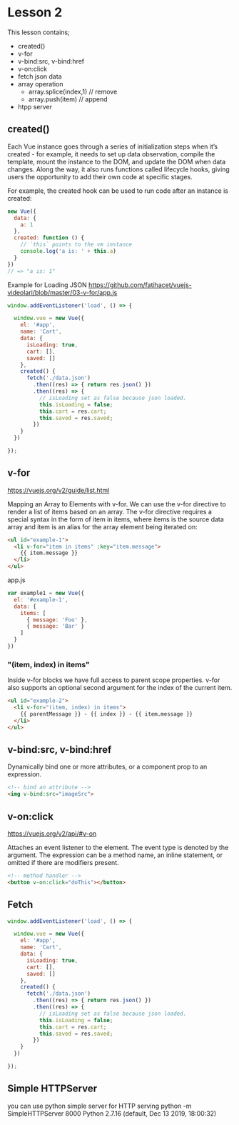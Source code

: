 # Lesson 2

This lesson contains;
- created()
- v-for
- v-bind:src, v-bind:href
- v-on:click
- fetch json data
- array operation
    - array.splice(index,1) // remove
    - array.push(item) // append
- htpp server

## created()
Each Vue instance goes through a series of initialization steps when it’s created - for example, it needs to set up data observation, compile the template, mount the instance to the DOM, and update the DOM when data changes. Along the way, it also runs functions called lifecycle hooks, giving users the opportunity to add their own code at specific stages.

For example, the created hook can be used to run code after an instance is created:

```javascript
new Vue({
  data: {
    a: 1
  },
  created: function () {
    // `this` points to the vm instance
    console.log('a is: ' + this.a)
  }
})
// => "a is: 1"
```

Example for Loading JSON
https://github.com/fatihacet/vuejs-videolari/blob/master/03-v-for/app.js

```javascript
window.addEventListener('load', () => {

  window.vue = new Vue({
    el: '#app',
    name: 'Cart',
    data: {
      isLoading: true,
      cart: [],
      saved: []
    },
    created() {
      fetch('./data.json')
        .then((res) => { return res.json() })
        .then((res) => {
          // isLoading set as false because json loaded.
          this.isLoading = false;
          this.cart = res.cart;
          this.saved = res.saved;
        })
    }
  })

});
```

## v-for
https://vuejs.org/v2/guide/list.html

Mapping an Array to Elements with v-for.
We can use the v-for directive to render a list of items based on an array. The v-for directive requires a special syntax in the form of item in items, where items is the source data array and item is an alias for the array element being iterated on:

```html
<ul id="example-1">
  <li v-for="item in items" :key="item.message">
    {{ item.message }}
  </li>
</ul>
```
app.js
```javascript
var example1 = new Vue({
  el: '#example-1',
  data: {
    items: [
      { message: 'Foo' },
      { message: 'Bar' }
    ]
  }
})
```

### "(item, index) in items"

Inside v-for blocks we have full access to parent scope properties. v-for also supports an optional second argument for the index of the current item.
```html
<ul id="example-2">
  <li v-for="(item, index) in items">
    {{ parentMessage }} - {{ index }} - {{ item.message }}
  </li>
</ul>
```

## v-bind:src, v-bind:href
Dynamically bind one or more attributes, or a component prop to an expression.

```html
<!-- bind an attribute -->
<img v-bind:src="imageSrc">

```

## v-on:click

https://vuejs.org/v2/api/#v-on

Attaches an event listener to the element. The event type is denoted by the argument. The expression can be a method name, an inline statement, or omitted if there are modifiers present.

```html
<!-- method handler -->
<button v-on:click="doThis"></button>
```

## Fetch
```javascript
window.addEventListener('load', () => {

  window.vue = new Vue({
    el: '#app',
    name: 'Cart',
    data: {
      isLoading: true,
      cart: [],
      saved: []
    },
    created() {
      fetch('./data.json')
        .then((res) => { return res.json() })
        .then((res) => {
          // isLoading set as false because json loaded.
          this.isLoading = false;
          this.cart = res.cart;
          this.saved = res.saved;
        })
    }
  })

});
```

## Simple HTTPServer
you can use python simple server for HTTP serving
python -m SimpleHTTPServer 8000
Python 2.7.16 (default, Dec 13 2019, 18:00:32) 
